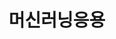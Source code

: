 ---
layout: "writing_by_category"
category: "머신러닝응용"

# url에 대문자 섞이면 post와 연결이 안됨
permalink: "/writing/category/머신러닝응용/"

## Logo 이미지 경로
header-img: "assets/category/knou3-2-3/이미지명"

## Logo 동영상 경로
# header-video: "assets/video/JavaScript.mp4"

title: "머신러닝응용"
---